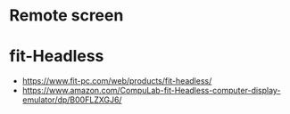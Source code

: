 # Remote screen

# fit-Headless

* <https://www.fit-pc.com/web/products/fit-headless/>
* <https://www.amazon.com/CompuLab-fit-Headless-computer-display-emulator/dp/B00FLZXGJ6/>

